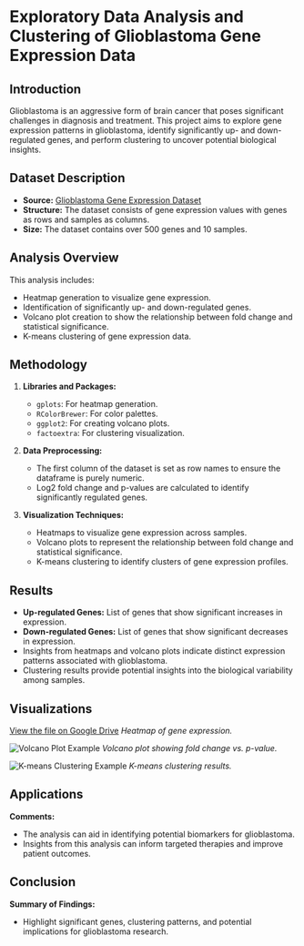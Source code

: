 # Exploratory Data Analysis and Clustering of Glioblastoma Gene Expression Data

## Introduction
Glioblastoma is an aggressive form of brain cancer that poses significant challenges in diagnosis and treatment. This project aims to explore gene expression patterns in glioblastoma, identify significantly up- and down-regulated genes, and perform clustering to uncover potential biological insights.

## Dataset Description
- **Source:** [Glioblastoma Gene Expression Dataset](https://raw.githubusercontent.com/HackBio-Internship/public_datasets/main/Cancer2024/glioblastoma.csv)
- **Structure:** The dataset consists of gene expression values with genes as rows and samples as columns.
- **Size:** The dataset contains over 500 genes and 10 samples.

## Analysis Overview
This analysis includes:
- Heatmap generation to visualize gene expression.
- Identification of significantly up- and down-regulated genes.
- Volcano plot creation to show the relationship between fold change and statistical significance.
- K-means clustering of gene expression data.

## Methodology
1. **Libraries and Packages:**
   - `gplots`: For heatmap generation.
   - `RColorBrewer`: For color palettes.
   - `ggplot2`: For creating volcano plots.
   - `factoextra`: For clustering visualization.

2. **Data Preprocessing:**
   - The first column of the dataset is set as row names to ensure the dataframe is purely numeric.
   - Log2 fold change and p-values are calculated to identify significantly regulated genes.

3. **Visualization Techniques:**
   - Heatmaps to visualize gene expression across samples.
   - Volcano plots to represent the relationship between fold change and statistical significance.
   - K-means clustering to identify clusters of gene expression profiles.

## Results
- **Up-regulated Genes:** List of genes that show significant increases in expression.
- **Down-regulated Genes:** List of genes that show significant decreases in expression.
- Insights from heatmaps and volcano plots indicate distinct expression patterns associated with glioblastoma.
- Clustering results provide potential insights into the biological variability among samples.

## Visualizations
[View the file on Google Drive](https://drive.google.com/file/d/1vqwJ-eliiM7oFZt1ViDf9kAFlhnQbOZd/view?usp=sharing)
*Heatmap of gene expression.*

![Volcano Plot Example](path/to/volcano_plot.png)
*Volcano plot showing fold change vs. p-value.*

![K-means Clustering Example](path/to/clustering.png)
*K-means clustering results.*


## Applications

**Comments:**
- The analysis can aid in identifying potential biomarkers for glioblastoma.
- Insights from this analysis can inform targeted therapies and improve patient outcomes.

## Conclusion

**Summary of Findings:**
- Highlight significant genes, clustering patterns, and potential implications for glioblastoma research.
